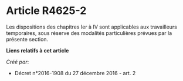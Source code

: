 # Article R4625-2

Les dispositions des chapitres Ier à IV sont applicables aux travailleurs temporaires, sous réserve des modalités
particulières prévues par la présente section.

**Liens relatifs à cet article**

_Créé par_:

  - Décret n°2016-1908 du 27 décembre 2016 - art. 2
